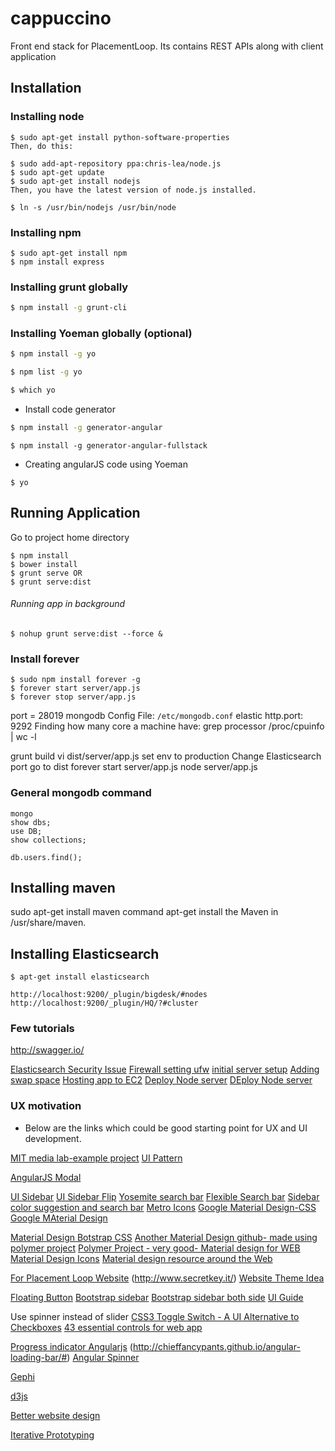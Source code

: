 # cappuccino
Front end stack for PlacementLoop. Its contains REST APIs along with client application

## Installation

### Installing node

```
$ sudo apt-get install python-software-properties
Then, do this:

$ sudo add-apt-repository ppa:chris-lea/node.js
$ sudo apt-get update
$ sudo apt-get install nodejs
Then, you have the latest version of node.js installed.

$ ln -s /usr/bin/nodejs /usr/bin/node
```

### Installing npm
```
$ sudo apt-get install npm
$ npm install express
```

### Installing grunt globally

```bash
$ npm install -g grunt-cli
```

### Installing Yoeman globally (optional)

```bash
$ npm install -g yo

$ npm list -g yo

$ which yo
```
- Install code generator

```bash
$ npm install -g generator-angular
```

```
$ npm install -g generator-angular-fullstack
```

- Creating angularJS code using Yoeman

```
$ yo
```

## Running Application

Go to project home directory

```
$ npm install
$ bower install
$ grunt serve OR
$ grunt serve:dist
```
###### Running app in background
```
$ nohup grunt serve:dist --force &
```

### Install forever
```
$ sudo npm install forever -g
$ forever start server/app.js
$ forever stop server/app.js
```
port = 28019
mongodb Config File: `/etc/mongodb.conf`
elastic http.port: 9292
Finding how many core a machine have: grep processor /proc/cpuinfo | wc -l

grunt build
vi dist/server/app.js
set env to production
Change Elasticsearch port
go to dist
forever start server/app.js
node server/app.js
### General mongodb command

```
mongo
show dbs;
use DB;
show collections;

db.users.find();

```
## Installing maven
sudo apt-get install maven
command apt-get install the Maven in /usr/share/maven.

## Installing Elasticsearch

```
$ apt-get install elasticsearch

http://localhost:9200/_plugin/bigdesk/#nodes
http://localhost:9200/_plugin/HQ/?#cluster
```

### Few tutorials
http://swagger.io/

[Elasticsearch Security Issue](https://www.found.no/foundation/elasticsearch-security/#staying-safe-while-developing-with-elasticsearch)
[Firewall setting ufw](https://www.digitalocean.com/community/tutorials/how-to-set-up-a-firewall-using-iptables-on-ubuntu-14-04)
[initial server setup](https://www.digitalocean.com/community/tutorials/initial-server-setup-with-ubuntu-14-04)
[Adding swap space](https://www.digitalocean.com/community/tutorials/how-to-add-swap-on-ubuntu-14-04)
[Hosting app to EC2](http://www.integratedwebsystems.com/hosting-a-nodejs-express-application-on-amazon-web-services-ec2/)
[Deploy Node server](https://gun.io/blog/tutorial-deploy-node-js-server-with-example/)
[DEploy Node server](https://www.digitalocean.com/community/tutorials/how-to-deploy-node-js-applications-using-systemd-and-nginx)



### UX motivation

- Below are the links which could be good starting point for UX and UI development.

[MIT media lab-example project](http://locast.mit.edu/memorytraces/)
[UI Pattern](http://ui-patterns.com/ "UI Pattern")

[AngularJS Modal](http://www.dwmkerr.com/the-only-angularjs-modal-service-youll-ever-need/)

[UI Sidebar](http://michalostruszka.pl/about/)
[UI Sidebar Flip](http://paislee.io/a-conceptual-introduction-to-angularjs/)
[Yosemite search bar](http://codepen.io/designcouch/pen/pAshC)
[Flexible Search bar](http://codepen.io/menzer/pen/geAto)
[Sidebar color suggestion and search bar](http://tympanus.net/Tutorials/ExpandingSearchBar/)
[Metro Icons](http://metroui.org.ua/icons.html)
[Google Material Design-CSS](http://cloudcannon.com/deconstructions/2014/12/05/material-design-delightful-details.html)
[Google MAterial Design](http://www.google.com/design/spec/animation/delightful-details.html)



[Material Design Botstrap CSS](http://fezvrasta.github.io/bootstrap-material-design/bootstrap-elements.html)
[Another Material Design github- made using polymer project](http://ebidel.github.io/material-playground/)
[Polymer Project - very good- Material design for WEB](https://www.polymer-project.org/)
[Material Design Icons](https://github.com/google/material-design-icons/blob/master/README.md)
[Material design resource around the Web](http://designmodo.com/material-design-resources/)

[For Placement Loop Website](http://www.creative-tim.com/get-shit-done) (http://www.secretkey.it/)
[Website Theme Idea](http://pixelkit.com/free-ui-kits/city-break/index.html)

[Floating Button](http://codepen.io/wibblymat/pen/mnGsu)
[Bootstrap sidebar](http://ironsummitmedia.github.io/startbootstrap-simple-sidebar/#)
[Bootstrap sidebar both side](https://github.com/asyraf9/bootstrap-sidebar)
[UI Guide](http://pointnorth.io/)

Use spinner instead of slider
[CSS3 Toggle Switch - A UI Alternative to Checkboxes](http://andymcfee.com/2012/05/01/css3-toggle-switch-a-ui-alternative-to-checkboxes/)
[43 essential controls for web app](http://www.uxbooth.com/articles/essential-controls-for-web-applications/)

[Progress indicator Angularjs](http://victorbjelkholm.github.io/ngProgress/#demo) (http://chieffancypants.github.io/angular-loading-bar/#)
[Angular Spinner](https://github.com/urish/angular-spinner)

[Gephi](http://gephi.github.io/)

[d3js](http://d3js.org/)

[Better website design](http://www.smashingmagazine.com/2012/07/11/better-product-pages-turn-visitors-into-customers/)

[Iterative Prototyping](http://reecegeorge.com/iterative-prototyping.html)


